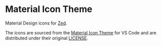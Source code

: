 # Material Icon Theme

Material Design icons for [Zed](https://zed.dev/).

The icons are sourced from the [Material Icon Theme](https://github.com/material-extensions/vscode-material-icon-theme) for VS Code and are distributed under their original [LICENSE](./icons/LICENSE).
